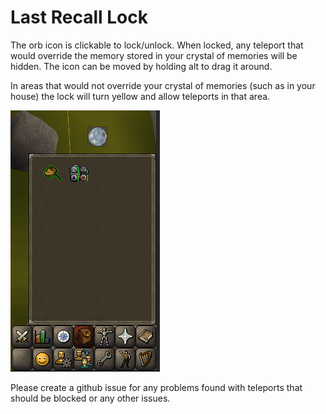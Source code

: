 # Last Recall Lock
The orb icon is clickable to lock/unlock. When locked, any teleport that would override the memory stored in your crystal of memories will be hidden.
The icon can be moved by holding alt to drag it around.

In areas that would not override your crystal of memories (such as in your house) the lock will turn yellow and 
allow teleports in that area.

![recall.gif](./assets/lastRecallLock.gif)

Please create a github issue for any problems found with teleports that should be blocked or any other issues.
